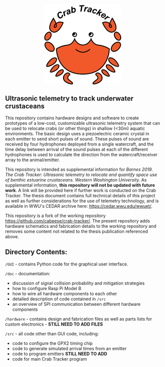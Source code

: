 <p align="center">
<img src="https://github.com/31337H4X0R/crab-tracker/blob/master/doc/PrototypeSetup/graphics/ct-logo.png" alt="drawing" width="250"/>

## Ultrasonic telemetry to track underwater crustaceans
</p>

This repository contains hardware designs and software to create prototypes of a low-cost, customizable ultrasonic telemetry system that can be used to relocate crabs (or other things) in shallow (<30m) aquatic environments. The basic design uses a piezoelectric ceramic crystal in each emitter to send short pulses of sound. These pulses of sound are received by four hydrophones deployed from a single watercraft, and the time delay between arrival of the sound pulses at each of the different hydrophones is used to calculate the direction from the watercraft/receiver array to the animal/emitter.

This repository is intended as supplemental information for *Barnes 2019. The Crab Tracker: Ultrasonic telemetry to relocate and quantify space use of benthic estuarine crustaceans. Western Washington University.* As supplemental information, **this repository will not be updated with future work**. A link will be provided here if further work is conducted on the Crab Tracker. The thesis document contains full technical details of this project as well as further considerations for the use of telemetry technology, and is available in WWU's CEDAR archive here: https://cedar.wwu.edu/wwuet/.

This repository is a fork of the working repository https://github.com/cabeese/crab-tracker/. The present repository adds hardware schematics and fabrication details to the working repository and removes some content not related to the thesis publication referenced above.

## Directory Contents:
`/GUI` - contains Python code for the graphical user interface.

`/doc` - documentation: 
* discussion of signal collision probability and mitigation strategies
* how to configure Rasp Pi Model B
* how to wire all hardware components to each other
* detailed description of code contained in `/src`
* an overview of SPI communication between different hardware components

`/hardware` - contains design and fabrication files as well as parts lists for custom electronics - **STILL NEED TO ADD FILES**

`/src` - all code other than GUI code, including:
* code to configure the GPX2 timing chip
* code to generate simulated arrival times from an emitter
* code to program emitters **STILL NEED TO ADD**
* code for main Crab Tracker program
